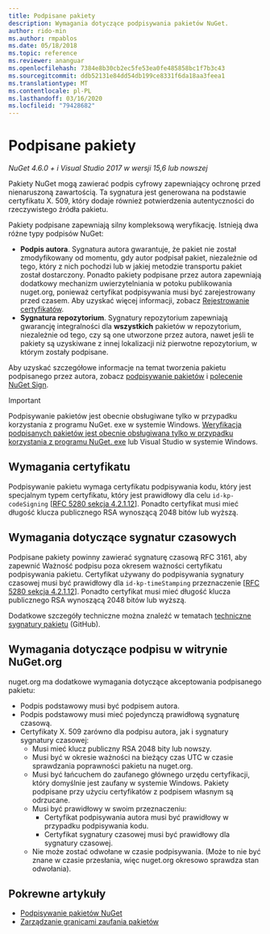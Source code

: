 ```yaml
---
title: Podpisane pakiety
description: Wymagania dotyczące podpisywania pakietów NuGet.
author: rido-min
ms.author: rmpablos
ms.date: 05/18/2018
ms.topic: reference
ms.reviewer: ananguar
ms.openlocfilehash: 7384e8b30cb2ec5fe53ea0fe485858bc1f7b3c43
ms.sourcegitcommit: ddb52131e84dd54db199ce8331f6da18aa3feea1
ms.translationtype: MT
ms.contentlocale: pl-PL
ms.lasthandoff: 03/16/2020
ms.locfileid: "79428682"
---
```

# <a name="signed-packages"></a>Podpisane pakiety

*NuGet 4.6.0 + i Visual Studio 2017 w wersji 15,6 lub nowszej*

Pakiety NuGet mogą zawierać podpis cyfrowy zapewniający ochronę przed nienaruszoną zawartością. Ta sygnatura jest generowana na podstawie certyfikatu X. 509, który dodaje również potwierdzenia autentyczności do rzeczywistego źródła pakietu.

Pakiety podpisane zapewniają silny kompleksową weryfikację. Istnieją dwa różne typy podpisów NuGet:
- **Podpis autora**. Sygnatura autora gwarantuje, że pakiet nie został zmodyfikowany od momentu, gdy autor podpisał pakiet, niezależnie od tego, który z nich pochodzi lub w jakiej metodzie transportu pakiet został dostarczony. Ponadto pakiety podpisane przez autora zapewniają dodatkowy mechanizm uwierzytelniania w potoku publikowania nuget.org, ponieważ certyfikat podpisywania musi być zarejestrowany przed czasem. Aby uzyskać więcej informacji, zobacz [Rejestrowanie certyfikatów](#signature-requirements-on-nugetorg).
- **Sygnatura repozytorium**. Sygnatury repozytorium zapewniają gwarancję integralności dla **wszystkich** pakietów w repozytorium, niezależnie od tego, czy są one utworzone przez autora, nawet jeśli te pakiety są uzyskiwane z innej lokalizacji niż pierwotne repozytorium, w którym zostały podpisane.   

Aby uzyskać szczegółowe informacje na temat tworzenia pakietu podpisanego przez autora, zobacz [podpisywanie pakietów](../create-packages/Sign-a-package.md) i [polecenie NuGet Sign](../reference/cli-reference/cli-ref-sign.md).

> [!Important]
> Podpisywanie pakietów jest obecnie obsługiwane tylko w przypadku korzystania z programu NuGet. exe w systemie Windows. [Weryfikacja podpisanych pakietów jest obecnie obsługiwana tylko w przypadku korzystania z programu NuGet. exe](../reference/cli-reference/cli-ref-verify.md) lub Visual Studio w systemie Windows.

## <a name="certificate-requirements"></a>Wymagania certyfikatu

Podpisywanie pakietu wymaga certyfikatu podpisywania kodu, który jest specjalnym typem certyfikatu, który jest prawidłowy dla celu `id-kp-codeSigning` [[RFC 5280 sekcja 4.2.1.12](https://tools.ietf.org/html/rfc5280#section-4.2.1.12)]. Ponadto certyfikat musi mieć długość klucza publicznego RSA wynoszącą 2048 bitów lub wyższą.

## <a name="timestamp-requirements"></a>Wymagania dotyczące sygnatur czasowych

Podpisane pakiety powinny zawierać sygnaturę czasową RFC 3161, aby zapewnić Ważność podpisu poza okresem ważności certyfikatu podpisywania pakietu. Certyfikat używany do podpisywania sygnatury czasowej musi być prawidłowy dla `id-kp-timeStamping` przeznaczenie [[RFC 5280 sekcja 4.2.1.12](https://tools.ietf.org/html/rfc5280#section-4.2.1.12)]. Ponadto certyfikat musi mieć długość klucza publicznego RSA wynoszącą 2048 bitów lub wyższą.

Dodatkowe szczegóły techniczne można znaleźć w tematach [techniczne sygnatury pakietu](https://github.com/NuGet/Home/wiki/Package-Signatures-Technical-Details) (GitHub).

## <a name="signature-requirements-on-nugetorg"></a>Wymagania dotyczące podpisu w witrynie NuGet.org

nuget.org ma dodatkowe wymagania dotyczące akceptowania podpisanego pakietu:

- Podpis podstawowy musi być podpisem autora.
- Podpis podstawowy musi mieć pojedynczą prawidłową sygnaturę czasową.
- Certyfikaty X. 509 zarówno dla podpisu autora, jak i sygnatury sygnatury czasowej:
  - Musi mieć klucz publiczny RSA 2048 bity lub nowszy.
  - Musi być w okresie ważności na bieżący czas UTC w czasie sprawdzania poprawności pakietu na nuget.org.
  - Musi być łańcuchem do zaufanego głównego urzędu certyfikacji, który domyślnie jest zaufany w systemie Windows. Pakiety podpisane przy użyciu certyfikatów z podpisem własnym są odrzucane.
  - Musi być prawidłowy w swoim przeznaczeniu: 
    - Certyfikat podpisywania autora musi być prawidłowy w przypadku podpisywania kodu.
    - Certyfikat sygnatury czasowej musi być prawidłowy dla sygnatury czasowej.
  - Nie może zostać odwołane w czasie podpisywania. (Może to nie być znane w czasie przesłania, więc nuget.org okresowo sprawdza stan odwołania).
  
  
## <a name="related-articles"></a>Pokrewne artykuły

- [Podpisywanie pakietów NuGet](../create-packages/Sign-a-Package.md)
- [Zarządzanie granicami zaufania pakietów](../consume-packages/installing-signed-packages.md)
